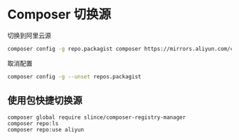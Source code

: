 # Composer 切换源

切换到阿里云源

```bash
composer config -g repo.packagist composer https://mirrors.aliyun.com/composer/
```

取消配置

```bash
composer config -g --unset repos.packagist
```

## 使用包快捷切换源

```shell
composer global require slince/composer-registry-manager
composer repo:ls
composer repo:use aliyun
```
